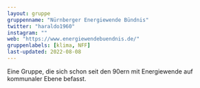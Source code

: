 ```yaml
---
layout: gruppe
gruppenname: "Nürnberger Energiewende Bündnis"
twitter: "haraldo1960"
instagram: ""
web: "https://www.energiewendebuendnis.de/"
gruppenlabels: [klima, NFF]
last-updated: 2022-08-08
---
```


Eine Gruppe, die sich schon seit den 90ern mit Energiewende auf kommunaler Ebene befasst.
